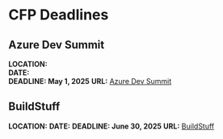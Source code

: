 # CFP Deadlines


## Azure Dev Summit ##
**LOCATION:**  
**DATE:**  
**DEADLINE: May 1, 2025** 
**URL:**  [Azure Dev Summit](https://azuredevsummit.com/call-for-papers)


## BuildStuff ##
**LOCATION:**
**DATE:**
**DEADLINE: June 30, 2025**
**URL:**  [BuildStuff](https://buildstuff.events/pages/call-for-papers/)